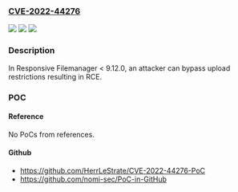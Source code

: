 ### [CVE-2022-44276](https://cve.mitre.org/cgi-bin/cvename.cgi?name=CVE-2022-44276)
![](https://img.shields.io/static/v1?label=Product&message=n%2Fa&color=blue)
![](https://img.shields.io/static/v1?label=Version&message=n%2Fa&color=blue)
![](https://img.shields.io/static/v1?label=Vulnerability&message=n%2Fa&color=brighgreen)

### Description

In Responsive Filemanager < 9.12.0, an attacker can bypass upload restrictions resulting in RCE.

### POC

#### Reference
No PoCs from references.

#### Github
- https://github.com/HerrLeStrate/CVE-2022-44276-PoC
- https://github.com/nomi-sec/PoC-in-GitHub

